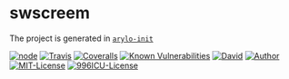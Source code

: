 # swscreem

The project is generated in [`arylo-init`](https://www.npmjs.com/package/arylo-init)

[![node][NPM_URL]][NPM_HREF]
[![Travis][TRAVIS_URL]][TRAVIS_HREF]
[![Coveralls][COVERALLS_URL]][COVERALLS_HREF]
[![Known Vulnerabilities][SNYK_URL]][SNYK_HREF]
[![David][DAVID_URL]][DAVID_HREF]
[![Author][AUTHOR_URL]][AUTHOR_HREF]
[![MIT-License][LICENSE_URL]][LICENSE_HREF]
[![996ICU-License][LICENSE_996_URL]][LICENSE_996_HREF]

[NPM_URL]: https://img.shields.io/node/v/swscreem.svg?style=flat-square&maxAge=600
[NPM_HREF]: https://www.npmjs.com/package/swscreem
[TRAVIS_URL]: https://img.shields.io/travis/Arylo/swscreem/master.svg?style=flat-square&logo=travis&maxAge=600
[TRAVIS_HREF]: https://travis-ci.org/Arylo/swscreem
[COVERALLS_URL]: https://img.shields.io/coveralls/github/Arylo/swscreem/master.svg?style=flat-square&maxAge=600
[COVERALLS_HREF]: https://coveralls.io/github/Arylo/swscreem
[SNYK_URL]: https://snyk.io/test/github/Arylo/swscreem/badge.svg?style=flat-square&maxAge=600
[SNYK_HREF]: https://snyk.io/test/github/Arylo/swscreem
[DAVID_URL]: https://img.shields.io/david/Arylo/swscreem.svg?style=flat-square&maxAge=600
[DAVID_HREF]: https://github.com/Arylo/swscreem
[AUTHOR_URL]: https://img.shields.io/badge/Author-AryloYeung-blue.svg?style=flat-square&maxAge=7200
[AUTHOR_HREF]: https://github.com/arylo
[LICENSE_URL]: https://img.shields.io/github/license/Arylo/npm-project-init.svg?style=flat-square&maxAge=7200
[LICENSE_HREF]: https://opensource.org/licenses/MIT
[LICENSE_996_URL]: https://img.shields.io/badge/license-NPL%20(The%20996%20Prohibited%20License)-blue.svg?style=flat-square&maxAge=7200
[LICENSE_996_HREF]: https://github.com/996icu/996.ICU
